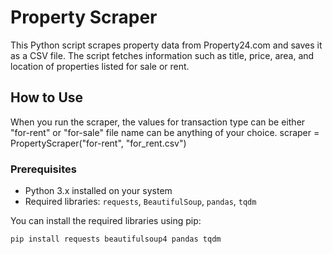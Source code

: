 # Property Scraper

This Python script scrapes property data from Property24.com and saves it as a CSV file. The script fetches information such as title, price, area, and location of properties listed for sale or rent.

## How to Use

When you run the scraper, the values for transaction type can be either "for-rent" or "for-sale"
file name can be anything of your choice.
scraper = PropertyScraper("for-rent", "for_rent.csv")

### Prerequisites
- Python 3.x installed on your system
- Required libraries: `requests`, `BeautifulSoup`, `pandas`, `tqdm`

You can install the required libraries using pip:
```bash
pip install requests beautifulsoup4 pandas tqdm
